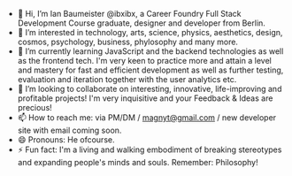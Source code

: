 - 👋 Hi, I’m Ian Baumeister @ibxibx, a Career Foundry Full Stack Development Course graduate, designer and developer from Berlin.
- 👀 I’m interested in technology, arts, science, physics, aesthetics, design, cosmos, psychology, business, phylosophy and many more.
- 🌱 I’m currently learning JavaScript and the backend technologies as well as the frontend tech. I'm very keen to practice more and attain a level and mastery for fast and efficient development as well as further testing, evaluation and iteration together with the user analytics etc.
- 💞️ I’m looking to collaborate on interesting, innovative, life-improving and profitable projects!  I'm very inquisitive and your Feedback & Ideas are precious!
- 📫 How to reach me: via PM/DM / magnyt@gmail.com / new developer site with email coming soon.
- 😄 Pronouns: He ofcourse.  
- ⚡ Fun fact: I'm a living and walking embodiment of breaking stereotypes and expanding people's minds and souls. Remember: Philosophy!

<!---
ibxibx/ibxibx is a ✨ special ✨ repository because its `README.md` (this file) appears on your GitHub profile.
You can click the Preview link to take a look at your changes.
--->
